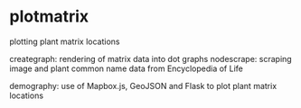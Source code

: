 plotmatrix
==========

plotting plant matrix locations

creategraph: rendering of matrix data into dot graphs
nodescrape: scraping image and plant common name data from Encyclopedia of Life

demography: use of Mapbox.js, GeoJSON and Flask to plot plant matrix locations  
